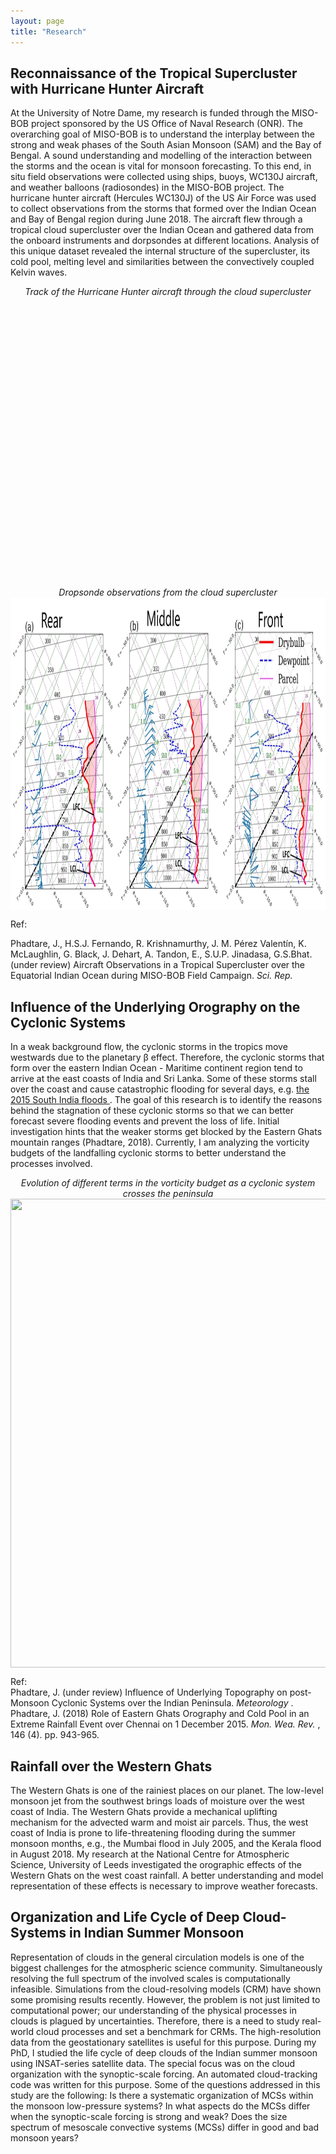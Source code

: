 ```yaml
---
layout: page
title: "Research"
---
```

<html>
<head>
<meta name="viewport" content="width=device-width, initial-scale=1">
<style>
img {
  display: block;
  margin-left: auto;
  margin-right: auto;
}
</style>
</head>
<body>
 

<h2> Reconnaissance of the Tropical Supercluster with Hurricane Hunter Aircraft </h2> 
At the University of Notre Dame, my research is funded through the MISO-BOB project sponsored by the US Office of Naval Research (ONR). The overarching goal of MISO-BOB is to understand the interplay between the strong and weak phases of the South Asian Monsoon (SAM) and the Bay of Bengal. A sound understanding and modelling of the interaction between the storms and the ocean is vital for monsoon forecasting. To this end, in situ field observations were collected using ships, buoys, WC130J aircraft, and weather balloons (radiosondes) in the MISO-BOB project. The hurricane hunter aircraft (Hercules WC130J) of the US Air Force was used to collect observations from the storms that formed over the Indian Ocean and Bay of Bengal region during June 2018. The aircraft flew through a tropical cloud supercluster over the Indian Ocean and gathered data from the onboard instruments and dorpsondes at different locations. Analysis of this unique dataset revealed the internal structure of the supercluster, its cold pool, melting level and similarities between the convectively coupled Kelvin waves. <br>

<p align="center">
 <i> Track of the Hurricane Hunter aircraft through the cloud supercluster </i>  <br>
     <img src="/assets/WC130J_animation.gif" alt="" style=width="500" height="450"> </p>



<p align="center">
   <i> Dropsonde observations from the cloud supercluster  </i> <br>
<img src="/assets/WC130J_sound.jpg" alt="" width="900" height="500"></p>

Ref:<br>

Phadtare, J., H.S.J. Fernando, R. Krishnamurthy, J. M. Pérez Valentín, K. McLaughlin, G. Black, J. Dehart, A. Tandon, E., S.U.P. Jinadasa, G.S.Bhat. (under review) Aircraft Observations in a Tropical Supercluster over the Equatorial Indian Ocean during MISO-BOB Field Campaign.  <i> Sci. Rep. </i> 
  
<h2> Influence of the Underlying Orography on the Cyclonic Systems </h2>
In a weak background flow, the cyclonic storms in the tropics move westwards due to the planetary β effect. Therefore, the cyclonic storms that form over the eastern Indian Ocean - Maritime continent region tend to arrive at the east coasts of India and Sri Lanka. Some of these storms stall over the coast and cause catastrophic flooding for several days, e.g. <a href="https://en.wikipedia.org/wiki/2015_South_India_floods">the 2015 South India floods </a>. The goal of this research is to identify the reasons behind the stagnation of these cyclonic storms so that we can better forecast severe flooding events and prevent the loss of life. Initial investigation hints that the weaker storms get blocked by the Eastern Ghats mountain ranges (Phadtare, 2018). Currently, I am analyzing the vorticity budgets of the landfalling cyclonic storms to better understand the processes involved. <br>

<p align="center">
<i> Evolution of different terms in the vorticity budget as a cyclonic system crosses the peninsula </i> <br>
<img src="/assets/voticity_budget.png" alt="" width="850" height="750">
</p>

Ref:<br>
Phadtare, J. (under review) Influence of Underlying Topography on post-Monsoon Cyclonic Systems over the Indian Peninsula. <em> Meteorology </em>. <br>
Phadtare, J. (2018) Role of Eastern Ghats Orography and Cold Pool in an Extreme Rainfall Event over Chennai on 1 December 2015.<em> Mon. Wea. Rev. </em>, 146 (4). pp. 943-965.

<h2> Rainfall over the Western Ghats </h2>
  The Western Ghats is one of the rainiest places on our planet. The low-level monsoon jet from the southwest brings loads of moisture over the west coast of India. The Western Ghats provide a mechanical uplifting mechanism for the advected warm and moist air parcels. Thus, the west coast of India is prone to life-threatening flooding during the summer monsoon months, e.g., the Mumbai flood in July 2005, and the Kerala flood in August 2018.  My research at the National Centre for Atmospheric Science, University of Leeds investigated the orographic effects of the Western Ghats on the west coast rainfall. A better understanding and model representation of these effects is necessary to improve weather forecasts.
  

<h2> Organization and Life Cycle of Deep Cloud-Systems in Indian Summer Monsoon </h2>
  Representation of clouds in the general circulation models is one of the biggest challenges for the atmospheric science community.  Simultaneously resolving  the full spectrum of the involved scales is computationally infeasible. Simulations from the cloud-resolving models (CRM) have shown some promising results recently. However, the problem is not just limited to computational power; our understanding of the physical processes in clouds is plagued by uncertainties. Therefore, there is a need to study real-world cloud processes and set a benchmark for CRMs.  The high-resolution data from the geostationary satellites is useful for this purpose.  During my PhD, I studied the life cycle of deep clouds of the Indian summer monsoon using INSAT-series satellite data. The special focus was on the cloud organization with the synoptic-scale forcing. An automated cloud-tracking code was written for this purpose. Some of the questions addressed in this study are the following: Is there a systematic organization of MCSs within the monsoon low-pressure systems? In what aspects do the MCSs differ when the synoptic-scale forcing is strong and weak? Does the size spectrum of mesoscale convective systems (MCSs) differ in good and bad monsoon years?
  
